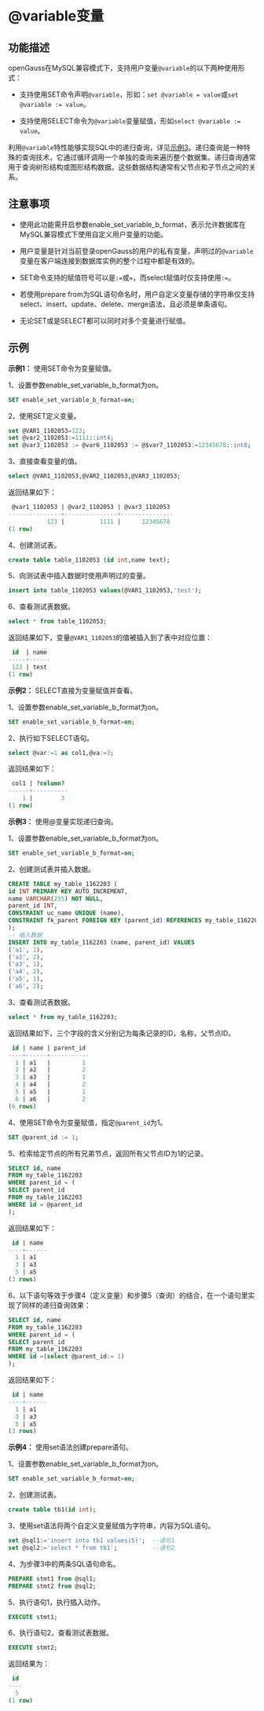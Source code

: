 # @variable变量

## 功能描述

openGauss在MySQL兼容模式下，支持用户变量`@variable`的以下两种使用形式：

- 支持使用SET命令声明`@variable`，形如：`set @variable = value`或`set @variable := value`。

- 支持使用SELECT命令为`@variable`变量赋值，形如`select @variable := value`。
  
    
利用`@variable`特性能够实现SQL中的递归查询，详见[示例3](#示例3)。递归查询是一种特殊的查询技术，它通过循环调用一个单独的查询来遍历整个数据集。递归查询通常用于查询树形结构或图形结构数据。这些数据结构通常有父节点和子节点之间的关系。

## 注意事项

- 使用此功能需开启参数enable_set_variable_b_format，表示允许数据库在MySQL兼容模式下使用自定义用户变量的功能。

- 用户变量是针对当前登录openGauss的用户的私有变量，声明过的`@variable`变量在客户端连接到数据库实例的整个过程中都是有效的。

- SET命令支持的赋值符号可以是`:=`或`=`，而select赋值时仅支持使用`:=`。

- 若使用prepare from为SQL语句命名时，用户自定义变量存储的字符串仅支持select、insert、update、delete、merge语法，且必须是单条语句。

- 无论SET或是SELECT都可以同时对多个变量进行赋值。


## 示例

**示例1：** 使用SET命令为变量赋值。

1、设置参数enable_set_variable_b_format为on。


```sql
SET enable_set_variable_b_format=on;
```

2、使用SET定义变量。

```sql
set @VAR1_1102053=123;
set @var2_1102053:=1111::int4;
set @var3_1102053 := @var6_1102053 := @$var7_1102053:=12345678::int8;
```

3、直接查看变量的值。

```sql
select @VAR1_1102053,@VAR2_1102053,@VAR3_1102053;
```

返回结果如下：

```sql
 @var1_1102053 | @var2_1102053 | @var3_1102053
---------------+---------------+---------------
           123 |          1111 |      12345678
(1 row)
```

4、创建测试表。

```sql
create table table_1102053 (id int,name text);
```

5、向测试表中插入数据时使用声明过的变量。

```sql
insert into table_1102053 values(@VAR1_1102053,'test');
```

6、查看测试表数据。

```sql
select * from table_1102053;
```

返回结果如下，变量`@VAR1_1102053`的值被插入到了表中对应位置：

```sql
 id  | name
-----+------
 123 | test
(1 row)
```

**示例2：** SELECT直接为变量赋值并查看。


1、设置参数enable_set_variable_b_format为on。


```sql
SET enable_set_variable_b_format=on;
```

2、执行如下SELECT语句。


```sql
select @var:=1 as col1,@va:=3;
```

返回结果如下：

```sql
 col1 | ?column?
------+----------
    1 |        3
(1 row)
```

**示例3：**<a name="示例3"></a> 使用@变量实现递归查询。

1、设置参数enable_set_variable_b_format为on。


```sql
SET enable_set_variable_b_format=on;
```

2、创建测试表并插入数据。

```sql
CREATE TABLE my_table_1162203 (
id INT PRIMARY KEY AUTO_INCREMENT,
name VARCHAR(255) NOT NULL,
parent_id INT,
CONSTRAINT uc_name UNIQUE (name),
CONSTRAINT fk_parent FOREIGN KEY (parent_id) REFERENCES my_table_1162203(id)
);
-- 插入数据
INSERT INTO my_table_1162203 (name, parent_id) VALUES
('a1', 1),
('a2', 2),
('a3', 1),
('a4', 2),
('a5', 1),
('a6', 2);
```

3、查看测试表数据。

```sql
select * from my_table_1162203;
```

返回结果如下，三个字段的含义分别记为每条记录的ID，名称，父节点ID。

```sql
 id | name | parent_id
----+------+-----------
  1 | a1   |         1
  2 | a2   |         2
  3 | a3   |         1
  4 | a4   |         2
  5 | a5   |         1
  6 | a6   |         2
(6 rows)
```

4、使用SET命令为变量赋值，指定`@parent_id`为1。

```sql
SET @parent_id := 1;
```

5、检索给定节点的所有兄弟节点，返回所有父节点ID为1的记录。

```sql
SELECT id, name
FROM my_table_1162203
WHERE parent_id = (
SELECT parent_id
FROM my_table_1162203
WHERE id = @parent_id
);
```

返回结果如下：

```sql
 id | name
----+------
  1 | a1
  3 | a3
  5 | a5
(3 rows)
```

6、以下语句等效于步骤4（定义变量）和步骤5（查询）的结合，在一个语句里实现了同样的递归查询效果：

```sql
SELECT id, name
FROM my_table_1162203
WHERE parent_id = (
SELECT parent_id
FROM my_table_1162203
WHERE id =(select @parent_id:= 1)
);
```

返回结果如下：

```sql
 id | name
----+------
  1 | a1
  3 | a3
  5 | a5
(3 rows)
```


**示例4：** 使用set语法创建prepare语句。

1、设置参数enable_set_variable_b_format为on。


```sql
SET enable_set_variable_b_format=on;
```

2、创建测试表。

```sql
create table tb1(id int);
```

3、使用set语法将两个自定义变量赋值为字符串，内容为SQL语句。

```sql
set @sql1:='insert into tb1 values(5)';  --语句1
set @sql2:='select * from tb1';          --语句2
```

4、为步骤3中的两条SQL语句命名。

```sql
PREPARE stmt1 from @sql1;
PREPARE stmt2 from @sql2;
```

5、执行语句1，执行插入动作。

```sql
EXECUTE stmt1;
```

6、执行语句2，查看测试表数据。

```sql
EXECUTE stmt2;
```

返回结果为：

```sql
 id             
----
  5
(1 row)
```